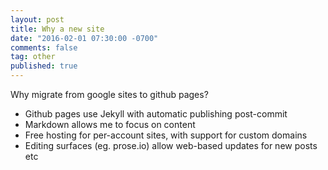 ```yaml
---
layout: post
title: Why a new site
date: "2016-02-01 07:30:00 -0700"
comments: false
tag: other
published: true
---
```



Why migrate from google sites to github pages? 

* Github pages use Jekyll with automatic publishing post-commit
* Markdown allows me to focus on content 
* Free hosting for per-account sites, with support for custom domains
* Editing surfaces (eg. prose.io) allow web-based updates for new posts etc
